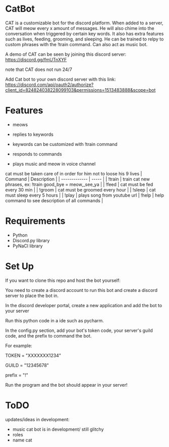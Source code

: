 # CatBot 

CAT is a customizable bot for the discord platform. 
When added to a server, CAT will meow every x amount of messages. He will also chime into the conversation when triggered by certain key words.
It also has extra features such as lives, feeding, grooming, and sleeping. He can be trained to relpy to custom phrases with the !train command.
Can also act as music bot.

A demo of CAT can be seen by joining this discord server: 
https://discord.gg/fmUTnXYF

note that CAT does not run 24/7

Add Cat bot to your own discord server with this link:
https://discord.com/api/oauth2/authorize?client_id=824824038228099103&permissions=1513483888&scope=bot 




# Features

* meows

* replies to keywords

* keywords can be customized with !train command

* responds to commands

* plays music and meow in voice channel


cat must be taken care of in order for him not to loose his 9 lives
| Command | Description |
| ------------- | ----- |
|  !train       | train cat new phrases, ex: !train good_bye = meow,_see_ya  |
|  !feed |  cat must be fed every 30 min  |
|  !groom |  cat must be groomed every hour  |
|  !sleep | cat must sleep every 5 hours  |
| !play   | plays song from youtube url
|  !help | help command to see description of all commands  |


# Requirements 
* Python 
* Discord.py library
* PyNaCl library

# Set Up
If you want to clone this repo and host the bot yourself:

You need to create a discord account to run this bot and create a discord server to place the bot in.

In the discord developer portal, create a new application and add the bot to your server

Run this python code in a ide such as pycharm.

In the config.py section, add your bot's token code, your server's guild code, and the prefix to command the bot.

For example:

TOKEN = "XXXXXXX1234"

GUILD = "12345678"

prefix = "!"

Run the program and the bot should appear in your server!


# ToDO

updates/ideas in development:
 
* music cat bot is in development/ still glitchy
* roles
* name cat


